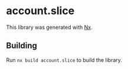 # account.slice

This library was generated with [Nx](https://nx.dev).

## Building

Run `nx build account.slice` to build the library.
